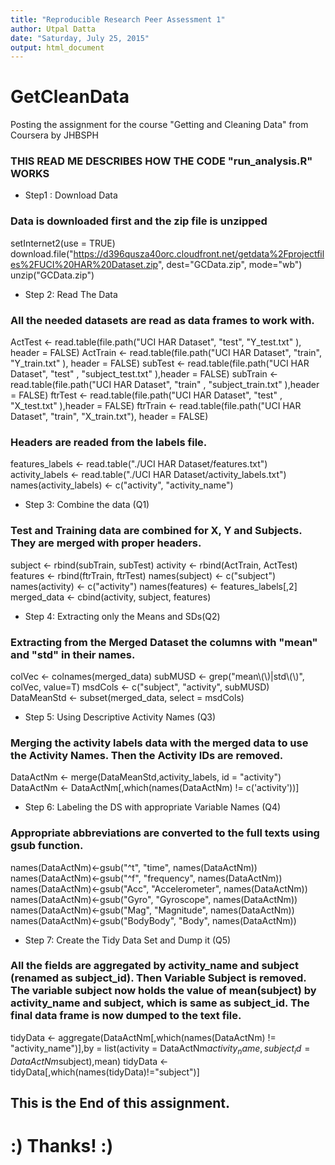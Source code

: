 ```yaml
---
title: "Reproducible Research Peer Assessment 1"
author: Utpal Datta
date: "Saturday, July 25, 2015"
output: html_document
---
```


# GetCleanData
Posting the assignment for the course "Getting and Cleaning Data" from Coursera by JHBSPH

### THIS READ ME DESCRIBES HOW THE CODE "run_analysis.R" WORKS
- Step1 : Download Data

### Data is downloaded first and the zip file is unzipped
setInternet2(use = TRUE)
download.file("https://d396qusza40orc.cloudfront.net/getdata%2Fprojectfiles%2FUCI%20HAR%20Dataset.zip", dest="GCData.zip", mode="wb") 
unzip("GCData.zip")

- Step 2: Read The Data
### All the needed datasets are read as data frames to work with.

ActTest <- read.table(file.path("UCI HAR Dataset", "test", "Y_test.txt" ), header = FALSE)
ActTrain <- read.table(file.path("UCI HAR Dataset", "train", "Y_train.txt" ), header = FALSE)
subTest <- read.table(file.path("UCI HAR Dataset", "test" , "subject_test.txt" ),header = FALSE)
subTrain <- read.table(file.path("UCI HAR Dataset", "train" , "subject_train.txt" ),header = FALSE)
ftrTest <- read.table(file.path("UCI HAR Dataset", "test" , "X_test.txt" ),header = FALSE)
ftrTrain <- read.table(file.path("UCI HAR Dataset", "train", "X_train.txt"), header = FALSE)

### Headers are readed from the labels file. 
features_labels <- read.table("./UCI HAR Dataset/features.txt")
activity_labels <- read.table("./UCI HAR Dataset/activity_labels.txt")
names(activity_labels) <- c("activity", "activity_name")

- Step 3: Combine the data (Q1)
### Test and Training data are combined for X, Y and Subjects. They are merged with proper headers.

subject <- rbind(subTrain, subTest)
activity <- rbind(ActTrain, ActTest)
features <- rbind(ftrTrain, ftrTest)
names(subject) <- c("subject")
names(activity) <- c("activity")
names(features) <- features_labels[,2]
merged_data <- cbind(activity, subject, features)

- Step 4: Extracting only the Means and SDs(Q2)
### Extracting from the Merged Dataset the columns with "mean" and "std" in their names.
colVec <- colnames(merged_data) 
subMUSD <- grep("mean\\(\\)|std\\(\\)", colVec, value=T)
msdCols <- c("subject", "activity", subMUSD)
DataMeanStd <- subset(merged_data, select = msdCols)


- Step 5: Using Descriptive Activity Names (Q3)
### Merging the activity labels data with the merged data to use the Activity Names. Then the Activity IDs are removed.
DataActNm <- merge(DataMeanStd,activity_labels, id = "activity")
DataActNm <- DataActNm[,which(names(DataActNm) != c('activity'))]

- Step 6: Labeling the DS with appropriate Variable Names (Q4)
### Appropriate abbreviations are converted to the full texts using gsub function.
names(DataActNm)<-gsub("^t", "time", names(DataActNm))
names(DataActNm)<-gsub("^f", "frequency", names(DataActNm))
names(DataActNm)<-gsub("Acc", "Accelerometer", names(DataActNm))
names(DataActNm)<-gsub("Gyro", "Gyroscope", names(DataActNm))
names(DataActNm)<-gsub("Mag", "Magnitude", names(DataActNm))
names(DataActNm)<-gsub("BodyBody", "Body", names(DataActNm))

- Step 7: Create the Tidy Data Set and Dump it (Q5)
### All the fields are aggregated by activity_name and subject (renamed as subject_id). Then Variable Subject is removed. The variable subject now holds the value of mean(subject) by activity_name and subject, which is same as subject_id. The final data frame is now dumped to the text file.
tidyData <- aggregate(DataActNm[,which(names(DataActNm) != "activity_name")],by = list(activity = DataActNm$activity_name,subject_id = DataActNm$subject),mean)
tidyData <- tidyData[,which(names(tidyData)!="subject")]


## This is the End of this assignment.



#                           :)  Thanks! :)
